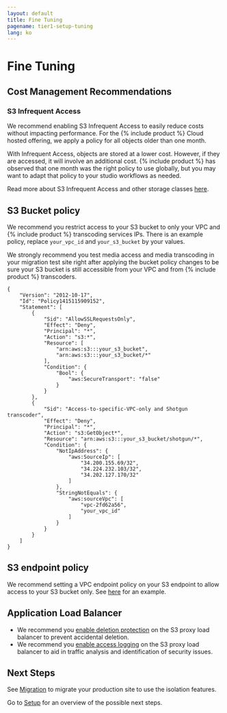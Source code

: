 ```yaml
---
layout: default
title: Fine Tuning
pagename: tier1-setup-tuning
lang: ko
---
```


# Fine Tuning

## Cost Management Recommendations

### S3 Infrequent Access

We recommend enabling S3 Infrequent Access to easily reduce costs without impacting performance. For the {% include product %} Cloud hosted offering, we apply a policy for all objects older than one month.

With Infrequent Access, objects are stored at a lower cost. However, if they are accessed, it will involve an additional cost. {% include product %} has observed that one month was the right policy to use globally, but you may want to adapt that policy to your studio workflows as needed.

Read more about S3 Infrequent Access and other storage classes [here](https://aws.amazon.com/s3/storage-classes/).

## S3 Bucket policy

We recommend you restrict access to your S3 bucket to only your VPC and {% include product %} transcoding services IPs. There is an example policy, replace `your_vpc_id` and `your_s3_bucket` by your values.

We strongly recommend you test media access and media transcoding in your migration test site right after applying the bucket policy changes to be sure your S3 bucket is still accessible from your VPC and from {% include product %} transcoders.

```
{
    "Version": "2012-10-17",
    "Id": "Policy1415115909152",
    "Statement": [
        {
            "Sid": "AllowSSLRequestsOnly",
            "Effect": "Deny",
            "Principal": "*",
            "Action": "s3:*",
            "Resource": [
                "arn:aws:s3:::your_s3_bucket",
                "arn:aws:s3:::your_s3_bucket/*"
            ],
            "Condition": {
                "Bool": {
                    "aws:SecureTransport": "false"
                }
            }
        },
        {
            "Sid": "Access-to-specific-VPC-only and Shotgun transcoder",
            "Effect": "Deny",
            "Principal": "*",
            "Action": "s3:GetObject*",
            "Resource": "arn:aws:s3:::your_s3_bucket/shotgun/*",
            "Condition": {
                "NotIpAddress": {
                    "aws:SourceIp": [
                        "34.200.155.69/32",
                        "34.224.232.103/32",
                        "34.202.127.170/32"
                    ]
                },
                "StringNotEquals": {
                    "aws:sourceVpc": [
                        "vpc-2fd62a56",
                        "your_vpc_id"
                    ]
                }
            }
        }
    ]
}
```

## S3 endpoint policy

We recommend setting a VPC endpoint policy on your S3 endpoint to allow access to your S3 bucket only. See [here](https://docs.aws.amazon.com/vpc/latest/userguide/vpc-endpoints-s3.html#vpc-endpoints-policies-s3) for an example.

## Application Load Balancer

  * We recommend you [enable deletion protection](https://docs.aws.amazon.com/elasticloadbalancing/latest/application/application-load-balancers.html#deletion-protection) on the S3 proxy load balancer to prevent accidental deletion.
  * We recommend you [enable access logging](https://docs.aws.amazon.com/elasticloadbalancing/latest/application/load-balancer-access-logs.html#enable-access-logging) on the S3 proxy load balancer to aid in traffic analysis and identification of security issues.

## Next Steps

See [Migration](./migration.md) to migrate your production site to use the isolation features.

Go to [Setup](./setup.md) for an overview of the possible next steps.
